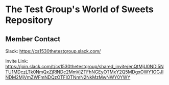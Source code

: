 # The Test Group's World of Sweets Repository

## Member Contact

Slack: https://cs1530thetestgroup.slack.com/

Invite Link: https://join.slack.com/t/cs1530thetestgroup/shared_invite/enQtMjU0NDI5NTU1MDczLTk0NmQxZjRlNDc2MmVjZTFhNGEyOTMxY2Q5MDgxOWY1OGJlNDM2MjVmZWFmNDQzOTFlOTNmN2NkMzMwNWY0YWY